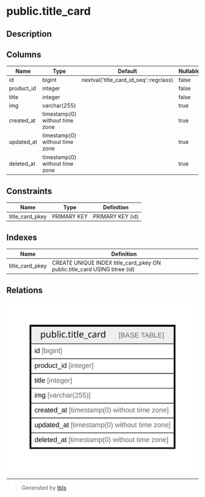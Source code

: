 # public.title_card

## Description

## Columns

| Name | Type | Default | Nullable | Children | Parents | Comment |
| ---- | ---- | ------- | -------- | -------- | ------- | ------- |
| id | bigint | nextval('title_card_id_seq'::regclass) | false |  |  |  |
| product_id | integer |  | false |  |  |  |
| title | integer |  | false |  |  |  |
| img | varchar(255) |  | true |  |  |  |
| created_at | timestamp(0) without time zone |  | true |  |  |  |
| updated_at | timestamp(0) without time zone |  | true |  |  |  |
| deleted_at | timestamp(0) without time zone |  | true |  |  |  |

## Constraints

| Name | Type | Definition |
| ---- | ---- | ---------- |
| title_card_pkey | PRIMARY KEY | PRIMARY KEY (id) |

## Indexes

| Name | Definition |
| ---- | ---------- |
| title_card_pkey | CREATE UNIQUE INDEX title_card_pkey ON public.title_card USING btree (id) |

## Relations

![er](public.title_card.svg)

---

> Generated by [tbls](https://github.com/k1LoW/tbls)
